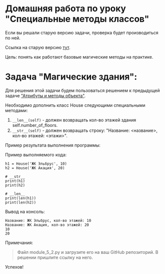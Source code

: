 # Домашняя работа по уроку "Специальные методы классов"

Если вы решали старую версию задачи, проверка будет производиться по ней.

Ссылка на старую версию [тут](https://docs.google.com/document/d/1yhyiIG4_wYZHp29pAhDg1JC3lvazZS6gVvmsh872SiY/edit?usp=sharing).

Цель: понять как работают базовые магические методы на практике.

# Задача "Магические здания":

Для решения этой задачи будем пользоваться решением к предыдущей задаче
["Атрибуты и методы объекта"](https://urban-university.ru/members/courses/course999421818026/20231025-0000domasnaa-rabota-po-uroku-atributy-i-metody-obekta-922879792642).

Необходимо дополнить класс House следующими специальными методами:
1. ```__len__(self)``` - должен возвращать кол-во этажей здания
   self.number_of_floors.
2. ```__str__(self)``` - должен возвращать строку: "Название: <название>,
   кол-во этажей: <этажи>".

Пример результата выполнения программы:

Пример выполняемого кода:
```
h1 = House('ЖК Эльбрус', 10)
h2 = House('ЖК Акация', 20)

# __str__
print(h1)
print(h2)

# __len__
print(len(h1))
print(len(h2))
```

Вывод на консоль:
```
Название: ЖК Эльбрус, кол-во этажей: 10
Название: ЖК Акация, кол-во этажей: 20
10
20
```

Примечания:
> Файл module_5_2.py и загрузите его на ваш GitHub репозиторий. В решении
  пришлите ссылку на него.

Успехов!
